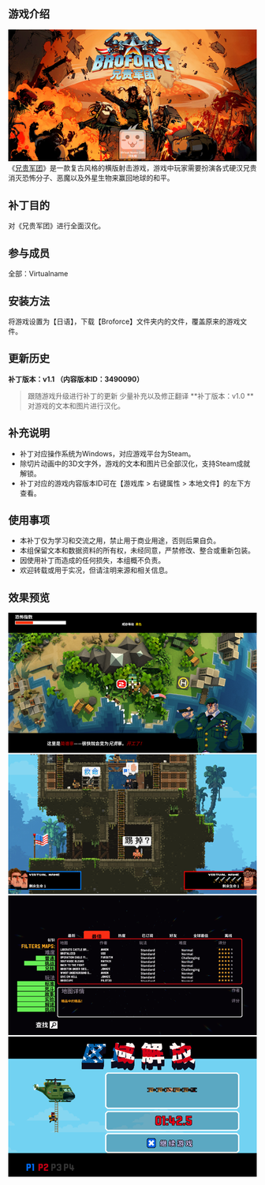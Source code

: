 ## 游戏介绍
![封面](https://github.com/VirtualCup/Broforce_CN/blob/master/Preview/Cover.png?raw=true "封面")
《[兄贵军团](https://store.steampowered.com/app/274190/)》是一款复古风格的横版射击游戏，游戏中玩家需要扮演各式硬汉兄贵消灭恐怖分子、恶魔以及外星生物来赢回地球的和平。

## 补丁目的
对《兄贵军团》进行全面汉化。

## 参与成员
全部：Virtualname

## 安装方法
将游戏设置为【日语】，下载【Broforce】文件夹内的文件，覆盖原来的游戏文件。

## 更新历史
**补丁版本：v1.1 （内容版本ID：3490090）**
> 跟随游戏升级进行补丁的更新
> 少量补充以及修正翻译
**补丁版本：v1.0 **
> 对游戏的文本和图片进行汉化。   

## 补充说明
* 补丁对应操作系统为Windows，对应游戏平台为Steam。
* 除切片动画中的3D文字外，游戏的文本和图片已全部汉化，支持Steam成就解锁。
* 补丁对应的游戏内容版本ID可在【游戏库 > 右键属性 > 本地文件】的左下方查看。

## 使用事项
* 本补丁仅为学习和交流之用，禁止用于商业用途，否则后果自负。   
* 本组保留文本和数据资料的所有权，未经同意，严禁修改、整合或重新包装。  
* 因使用补丁而造成的任何损失，本组概不负责。   
* 欢迎转载或用于实况，但请注明来源和相关信息。  

## 效果预览
![预览图 1](https://github.com/VirtualCup/Broforce_CN/blob/master/Preview/Preview_1.png?raw=true "预览图 1")   
![预览图 2](https://github.com/VirtualCup/Broforce_CN/blob/master/Preview/Preview_2.png?raw=true "预览图 2")  
![预览图 3](https://github.com/VirtualCup/Broforce_CN/blob/master/Preview/Preview_3.png?raw=true "预览图 3")  
![预览图 4](https://github.com/VirtualCup/Broforce_CN/blob/master/Preview/Preview_4.png?raw=true "预览图 4")  